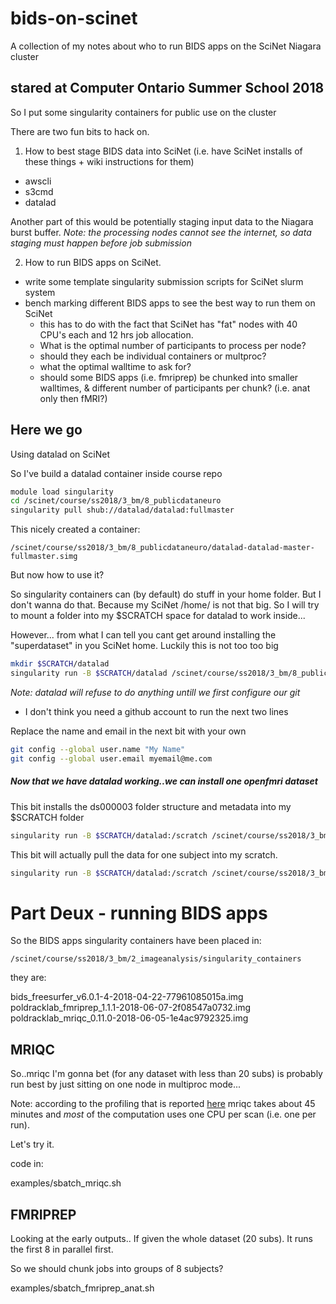 # bids-on-scinet
A collection of my notes about who to run BIDS apps on the SciNet Niagara cluster

## stared at Computer Ontario Summer School 2018

So I put some singularity containers for public use on the cluster

There are two fun bits to hack on.

1. How to best stage BIDS data into SciNet (i.e. have SciNet installs of these things + wiki instructions for them)
  + awscli
  + s3cmd
  + datalad

 Another part of this would be potentially staging input data to the Niagara burst buffer.
 *Note: the processing nodes cannot see the internet, so data staging must happen before job submission*

2. How to run BIDS apps on SciNet.
  + write some template singularity submission scripts for SciNet slurm system
  + bench marking different BIDS apps to see the best way to run them on SciNet
       + this has to do with the fact that SciNet has "fat" nodes with 40 CPU's each and 12 hrs job allocation.
       + What is the optimal number of participants to process per node?
       + should they each be individual containers or multproc?
       + what the optimal walltime to ask for?
       + should some BIDS apps (i.e. fmriprep) be chunked into smaller walltimes, & different number of participants per chunk? (i.e. anat only then fMRI?)

## Here we go

Using datalad on SciNet

So I've build a datalad container inside course repo

```sh
module load singularity
cd /scinet/course/ss2018/3_bm/8_publicdataneuro
singularity pull shub://datalad/datalad:fullmaster
```

This nicely created a container:

`/scinet/course/ss2018/3_bm/8_publicdataneuro/datalad-datalad-master-fullmaster.simg`

But now how to use it?

So singularity containers can (by default) do stuff in your home folder. But I don't wanna do that. Because my SciNet /home/ is not that big. So I will try to mount a folder into my $SCRATCH space for datalad to work inside...

However... from what I can tell you cant get around installing the "superdataset" in you SciNet home. Luckily this is not too too big

```sh
mkdir $SCRATCH/datalad
singularity run -B $SCRATCH/datalad /scinet/course/ss2018/3_bm/8_publicdataneuro/datalad-datalad-master-fullmaster.simg install ///
```

*Note: datalad will refuse to do anything untill we first configure our git*
  + I don't think you need a github account to run the next two lines

Replace the name and email in the next bit with your own

```sh
git config --global user.name "My Name"
git config --global user.email myemail@me.com
```

##### Now that we have datalad working..we can install one openfmri dataset

This bit installs the ds000003 folder structure and metadata into my $SCRATCH folder

```sh
singularity run -B $SCRATCH/datalad:/scratch /scinet/course/ss2018/3_bm/8_publicdataneuro/datalad-datalad-master-fullmaster.simg install -s ///openfmri/ds000003 /scratch/ds000003
```

This bit will actually pull the data for one subject into my scratch.

```sh
singularity run -B $SCRATCH/datalad:/scratch /scinet/course/ss2018/3_bm/8_publicdataneuro/datalad-datalad-master-fullmaster.simg get /scratch/ds000003/sub-01
```

# Part Deux - running BIDS apps

So the BIDS apps singularity containers have been placed in:

`/scinet/course/ss2018/3_bm/2_imageanalysis/singularity_containers`

they are:

bids_freesurfer_v6.0.1-4-2018-04-22-77961085015a.img
poldracklab_fmriprep_1.1.1-2018-06-07-2f08547a0732.img
poldracklab_mriqc_0.11.0-2018-06-05-1e4ac9792325.img

## MRIQC

So..mriqc I'm gonna bet (for any dataset with less than 20 subs) is probably run best by just sitting on one node in multiproc mode...

Note: according to the profiling that is reported [here](https://mriqc.readthedocs.io/en/latest/running.html#requesting-resources) mriqc takes about 45 minutes and *most* of the computation uses one CPU per scan (i.e. one per run).

Let's try it.

code in:

examples/sbatch_mriqc.sh

## FMRIPREP

Looking at the early outputs.. If given the whole dataset (20 subs). It runs the first 8 in parallel first.

So we should chunk jobs into groups of 8 subjects?

examples/sbatch_fmriprep_anat.sh
